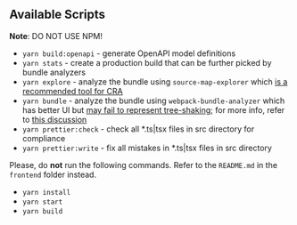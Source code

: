 ## Available Scripts

**Note**: DO NOT USE NPM!

- `yarn build:openapi` - generate OpenAPI model definitions
- `yarn stats` - create a production build that can be further picked by bundle analyzers
- `yarn explore` - analyze the bundle using `source-map-explorer` which [is a recommended tool for CRA](https://create-react-app.dev/docs/analyzing-the-bundle-size/)
- `yarn bundle` - analyze the bundle using `webpack-bundle-analyzer` which has better UI but [may fail to represent tree-shaking](https://github.com/webpack-contrib/webpack-bundle-analyzer/issues/161); for more info, refer to [this discussion](https://github.com/facebook/create-react-app/issues/4563)
- `yarn prettier:check` - check all \*.ts|tsx files in src directory for compliance
- `yarn prettier:write` - fix all mistakes in \*.ts|tsx files in src directory

Please, do **not** run the following commands. Refer to the `README.md` in the `frontend` folder instead.
- `yarn install`
- `yarn start`
- `yarn build`

